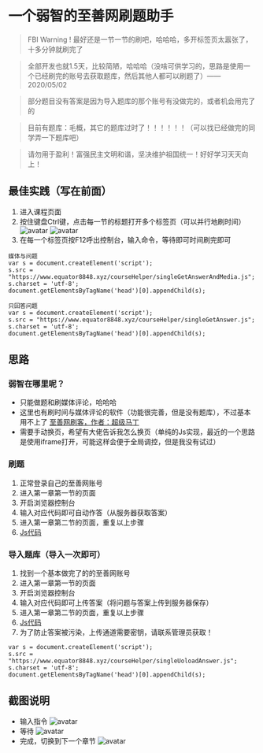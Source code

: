 # 一个弱智的至善网刷题助手
> FBI Warning ! 最好还是一节一节的刷吧，哈哈哈，多开标签页太嚣张了，十多分钟就刷完了

> 全部开发也就1.5天，比较简陋，哈哈哈（没啥可供学习的，思路是使用一个已经刷完的账号去获取题库，然后其他人都可以刷题了）——2020/05/02

> 部分题目没有答案是因为导入题库的那个账号有没做完的，或者机会用完了的

> 目前有题库：毛概，其它的题库过时了！！！！！！（可以找已经做完的同学弄一下题库吧）

> 请勿用于盈利！富强民主文明和谐，坚决维护祖国统一！好好学习天天向上！

## 最佳实践（写在前面）
1. 进入课程页面
2. 按住键盘Ctrl键，点击每一节的标题打开多个标签页（可以并行地刷时间）
![avatar](src/main/resources/images/多开.png)
![avatar](src/main/resources/images/标签页多开.jpg)
3. 在每一个标签页按F12呼出控制台，输入命令，等待即可时间刷完即可
```
媒体与问题
var s = document.createElement('script');
s.src = "https://www.equator8848.xyz/courseHelper/singleGetAnswerAndMedia.js";
s.charset = 'utf-8';
document.getElementsByTagName('head')[0].appendChild(s);
```
```
只回答问题
var s = document.createElement('script');
s.src = "https://www.equator8848.xyz/courseHelper/singleGetAnswer.js";
s.charset = 'utf-8';
document.getElementsByTagName('head')[0].appendChild(s);
```
## 思路

### 弱智在哪里呢？
- 只能做题和刷媒体评论，哈哈哈
- 这里也有刷时间与媒体评论的软件（功能很完善，但是没有题库），不过基本用不上了 [至善网刷客，作者：超级马丁](至善网.zip)
- 需要手动换页，希望有大佬告诉我怎么换页（单纯的Js实现，最近的一个思路是使用iframe打开，可能这样会便于全局调控，但是我没有试过）


### 刷题
1. 正常登录自己的至善网账号
2. 进入第一章第一节的页面
3. 开启浏览器控制台
4. 输入对应代码即可自动作答（从服务器获取答案）
5. 进入第一章第二节的页面，重复以上步骤
6. [Js代码](/src/main/resources/static/singleGetAnswer.js) 

### 导入题库（导入一次即可）
1. 找到一个基本做完了的的至善网账号
2. 进入第一章第一节的页面
3. 开启浏览器控制台
4. 输入对应代码即可上传答案（将问题与答案上传到服务器保存）
5. 进入第一章第二节的页面，重复以上步骤
6. [Js代码](/src/main/resources/static/singleUoloadAnswer.js) 
7. 为了防止答案被污染，上传通道需要密钥，请联系管理员获取！
```
var s = document.createElement('script');
s.src = "https://www.equator8848.xyz/courseHelper/singleUoloadAnswer.js";
s.charset = 'utf-8';
document.getElementsByTagName('head')[0].appendChild(s);
```


## 截图说明
- 输入指令
![avatar](src/main/resources/images/控制台输入代码.jpg)
- 等待
![avatar](src/main/resources/images/答题完毕.jpg)
- 完成，切换到下一个章节
![avatar](src/main/resources/images/答题完毕自动刷新.jpg)
